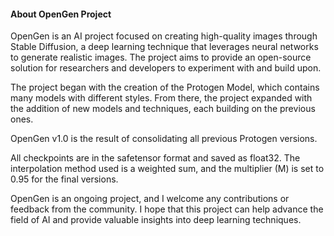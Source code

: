 #### About OpenGen Project

OpenGen is an AI project focused on creating high-quality images through Stable Diffusion, a deep learning technique that leverages neural networks to generate realistic images. The project aims to provide an open-source solution for researchers and developers to experiment with and build upon.

The project began with the creation of the Protogen Model, which contains many models with different styles. From there, the project expanded with the addition of new models and techniques, each building on the previous ones.

OpenGen v1.0 is the result of consolidating all previous Protogen versions.

All checkpoints are in the safetensor format and saved as float32. The interpolation method used is a weighted sum, and the multiplier (M) is set to 0.95 for the final versions.

OpenGen is an ongoing project, and I welcome any contributions or feedback from the community. I hope that this project can help advance the field of AI and provide valuable insights into deep learning techniques.
